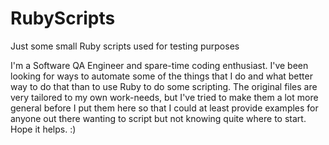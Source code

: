 # RubyScripts
Just some small Ruby scripts used for testing purposes

I'm a Software QA Engineer and spare-time coding enthusiast.  I've been looking for ways to automate some of the things that I do and what better way to do that than to use Ruby to do some scripting.  The original files are very tailored to my own work-needs, but I've tried to make them a lot more general before I put them here so that I could at least provide examples for anyone out there wanting to script but not knowing quite where to start.  Hope it helps.  :)
